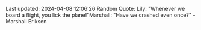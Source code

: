 Last updated: 2024-04-08 12:06:26
Random Quote: Lily: "Whenever we board a flight, you lick the plane!"Marshall: "Have we crashed even once?" - Marshall Eriksen